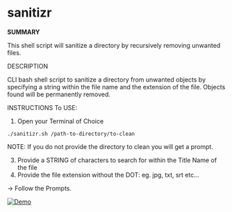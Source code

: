 # sanitizr
**SUMMARY**

This shell script will sanitize a directory by recursively removing unwanted files.

DESCRIPTION

CLI bash shell script to sanitize a directory from unwanted objects by specifying a string within the file name and the extension of the file. Objects found will be permanently removed.


INSTRUCTIONS
To USE:
1. Open your Terminal of Choice

```
./sanitizr.sh /path-to-directory/to-clean
```
NOTE: If you do not provide the directory to clean you will get a prompt.

3. Provide a STRING of characters to search for within the Title Name of the file
4. Provide the file extension without the DOT: eg. jpg, txt, srt etc...

-> Follow the Prompts. 

[![Demo](anim.gif)](https://youtu.be/rQNvaKLaMdE)
